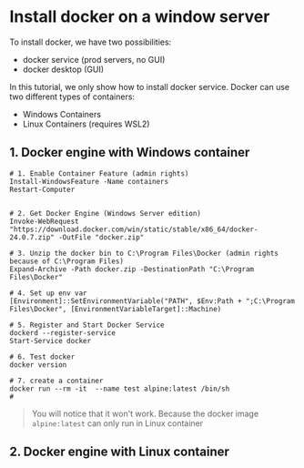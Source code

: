 # Install docker on a window server

To install docker, we have two possibilities:
- docker service (prod servers, no GUI)
- docker desktop (GUI)

In this tutorial, we only show how to install docker service. Docker can use two different types of containers:
- Windows Containers
- Linux Containers (requires WSL2)

## 1. Docker engine with Windows container 

```shell
# 1. Enable Container Feature (admin rights)
Install-WindowsFeature -Name containers
Restart-Computer


# 2. Get Docker Engine (Windows Server edition)
Invoke-WebRequest "https://download.docker.com/win/static/stable/x86_64/docker-24.0.7.zip" -OutFile "docker.zip"

# 3. Unzip the docker bin to C:\Program Files\Docker (admin rights because of C:\Program Files)
Expand-Archive -Path docker.zip -DestinationPath "C:\Program Files\Docker"

# 4. Set up env var
[Environment]::SetEnvironmentVariable("PATH", $Env:Path + ";C:\Program Files\Docker", [EnvironmentVariableTarget]::Machine)

# 5. Register and Start Docker Service
dockerd --register-service
Start-Service docker

# 6. Test docker
docker version

# 7. create a container
docker run --rm -it  --name test alpine:latest /bin/sh
# 
```

> You will notice that it won't work. Because the docker image `alpine:latest` can only run in Linux container
> 
> 
## 2. Docker engine with Linux container

